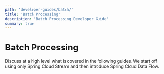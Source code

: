 ```yaml
---
path: 'developer-guides/batch/'
title: 'Batch Processing'
description: 'Batch Processing Developer Guide'
summary: true
---
```


# Batch Processing

Discuss at a high level what is covered in the following guides.
We start off using only Spring Cloud Stream and then introduce Spring Cloud Data Flow.

